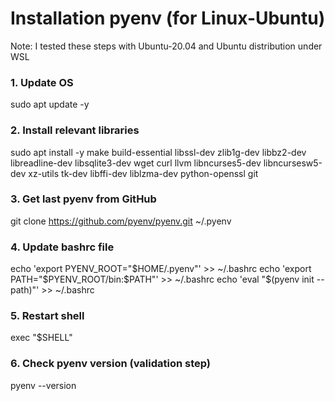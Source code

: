 # Installation pyenv (for Linux-Ubuntu)

Note: I tested these steps with Ubuntu-20.04 and Ubuntu distribution under WSL

### 1. Update OS
sudo apt update -y

### 2. Install relevant libraries
sudo apt install -y make build-essential libssl-dev zlib1g-dev libbz2-dev libreadline-dev libsqlite3-dev wget curl llvm libncurses5-dev libncursesw5-dev xz-utils tk-dev libffi-dev liblzma-dev python-openssl git

### 3. Get last pyenv from GitHub
git clone https://github.com/pyenv/pyenv.git ~/.pyenv

### 4. Update bashrc file
echo 'export PYENV_ROOT="$HOME/.pyenv"' >> ~/.bashrc
echo 'export PATH="$PYENV_ROOT/bin:$PATH"' >> ~/.bashrc
echo 'eval "$(pyenv init --path)"' >> ~/.bashrc

### 5. Restart shell
exec "$SHELL"

### 6. Check pyenv version (validation step)
pyenv --version
